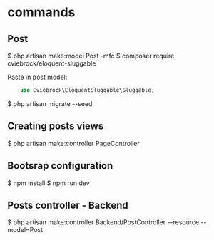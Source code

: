 # commands
## Post
$ php artisan make:model Post -mfc
$ composer require cviebrock/eloquent-sluggable

Paste in post model:
```php
    use Cviebrock\EloquentSluggable\Sluggable;
```

$ php artisan migrate --seed

## Creating posts views
$ php artisan make:controller PageController

## Bootsrap configuration
$ npm install
$ npm run dev

## Posts controller - Backend
$ php artisan make:controller Backend/PostController --resource --model=Post